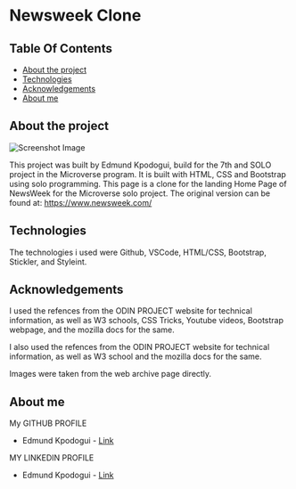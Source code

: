 # Newsweek Clone
## Table Of Contents

* [About the project](#about-the-project)
* [Technologies](#technologies)
* [Acknowledgements](#acknowledgements)
* [About me](#about-me)


## About the project

![Screenshot Image](assets/images/screenShotNewsWeek.jpg)

This project was built by Edmund Kpodogui, build for the 7th and SOLO project in the Microverse program. It is built with HTML, CSS and Bootstrap using solo programming. This page is a clone for the landing Home Page of NewsWeek for the Microverse solo project. The original version can be found at: https://www.newsweek.com/

## Technologies
<!--Add more technologies HERE-->
The technologies i used were Github, VSCode, HTML/CSS, Bootstrap, Stickler, and Styleint.

## Acknowledgements

I used the refences from the ODIN PROJECT website for technical information, as well as W3 schools, CSS Tricks, Youtube videos, Bootstrap webpage, and the mozilla docs for the same.

<!--I used free icon packs downloaded from https://www.iconfinder.com/ for the images in our project page.-->
I also used the refences from the ODIN PROJECT website for technical information, as well as W3 school and the mozilla docs for the same.

Images were taken from the web archive page directly.


## About me

My GITHUB PROFILE
* Edmund Kpodogui - [Link](https://github.com/dannkkie)

MY LINKEDIN PROFILE
* Edmund Kpodogui - [Link](https://www.linkedin.com/in/edmund-kpodogui/
)

